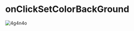 # onClickSetColorBackGround


![4g4n4o](https://user-images.githubusercontent.com/71239732/94161791-44314400-feb0-11ea-9eef-1b344bd5d9ac.gif)
